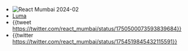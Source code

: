 - ![React Mumbai 2024-02](https://pbs.twimg.com/card_img/1754519103728181248/Ni3pb8eK?format=png&name=900x900)
- [Luma](https://lu.ma/react-mumbai-feb-2024)
- {{tweet https://twitter.com/react_mumbai/status/1750500073593839684}}
- {{twitter https://twitter.com/react_mumbai/status/1754519845432115591}}